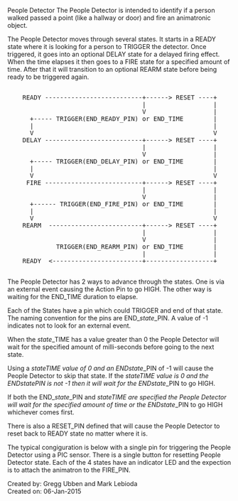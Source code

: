 People Detector
The People Detector is intended to identify if a person walked passed a point
(like a hallway or door) and fire an animatronic object.

The People Detector moves through several states.  It starts in a READY state
where it is looking for a person to TRIGGER the detector.  Once triggered, it
goes into an optional DELAY state for a delayed firing effect.  When the time
elapses it then goes to a FIRE state for a specified amount of time.  After
that it will transition to an optional REARM state before being ready to be
triggered again.

<pre>

    READY --------------------------+------> RESET ----+
                                    |                  |
                                    V                  |
      +----- TRIGGER(END_READY_PIN) or END_TIME        |
      |                                                |
      V                                                V
    DELAY --------------------------+------> RESET ----+
                                    |                  |
                                    V                  |
      +----- TRIGGER(END_DELAY_PIN) or END_TIME        |
      |                                                |
      V                                                V
     FIRE --------------------------+------> RESET ----+
                                    |                  |
                                    V                  |
      +------ TRIGGER(END_FIRE_PIN) or END_TIME        |
      |                                                |
      V                                                V
    REARM  -------------------------+------> RESET ----+
                                    |                  |
                                    V                  |
             TRIGGER(END_REARM_PIN) or END_TIME        |
                                    |                  |
    READY  <------------------------+------------------+

</pre>

The People Detector has 2 ways to advance through the states.  One is via an
external event causing the Action Pin to go HIGH.  The other way is waiting
for the END_TIME duration to elapse.

Each of the States have a pin which could TRIGGER and end of that state.  The
naming convention for the pins are END_*state*_PIN.  A value of -1 indicates
not to look for an external event.

When the *state*_TIME has a value greater than 0 the People Detector will
wait for the specified amount of milli-seconds before going to the next state.

Using a *state*_TIME value of 0 and an END_*state*_PIN of -1 will cause the
People Detector to skip that state.  If the *state*_TIME value is 0 and the
END_*state*_PIN is not -1 then it will wait for the END_*state*_PIN to go
HIGH.

If both the END_*state*_PIN and *state*_TIME are specified the People Detector
will wait for the specified amount of time or the END_*state*_PIN to go HIGH
whichever comes first.

There is also a RESET_PIN defined that will cause the People Detector to
reset back to READY state no matter where it is.

The typical congiguration is below with a single pin for triggering the
People Detector using a PIC sensor.  There is a single button for resetting
People Detector state.  Each of the 4 states have an indicator LED and the
expection is to attach the animatron to the FIRE_PIN.

Created by: Gregg Ubben and Mark Lebioda<br>
Created on: 06-Jan-2015

